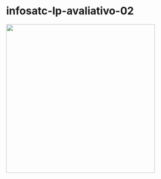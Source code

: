 # infosatc-lp-avaliativo-02

<img src ="https://www1.satc.edu.br/parcelamento_satc/assets/img/logotipo_horizontal.png" width=400 heigth=300 p align="center" >
        